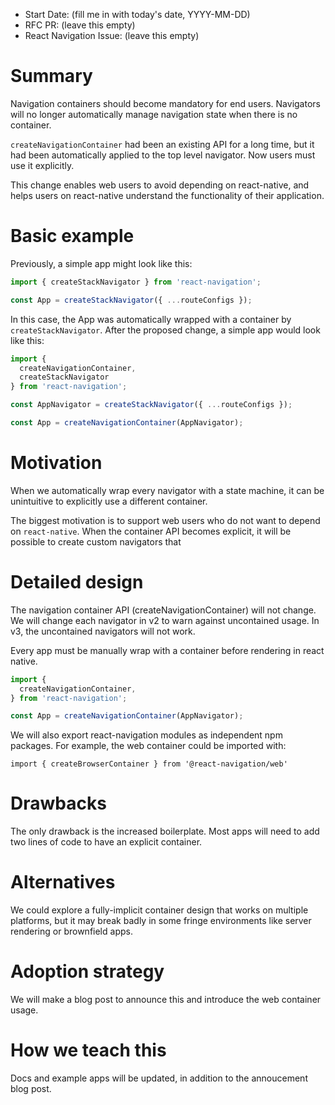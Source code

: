 - Start Date: (fill me in with today's date, YYYY-MM-DD)
- RFC PR: (leave this empty)
- React Navigation Issue: (leave this empty)

# Summary

Navigation containers should become mandatory for end users. Navigators will no longer automatically manage navigation state when there is no container.

`createNavigationContainer` had been an existing API for a long time, but it had been automatically applied to the top level navigator. Now users must use it explicitly.

This change enables web users to avoid depending on react-native, and helps users on react-native understand the functionality of their application.

# Basic example

Previously, a simple app might look like this:

```js
import { createStackNavigator } from 'react-navigation';

const App = createStackNavigator({ ...routeConfigs });
```

In this case, the App was automatically wrapped with a container by `createStackNavigator`. After the proposed change, a simple app would look like this:

```js
import {
  createNavigationContainer,
  createStackNavigator
} from 'react-navigation';

const AppNavigator = createStackNavigator({ ...routeConfigs });

const App = createNavigationContainer(AppNavigator);
```

# Motivation

When we automatically wrap every navigator with a state machine, it can be unintuitive to explicitly use a different container.

The biggest motivation is to support web users who do not want to depend on `react-native`. When the container API becomes explicit, it will be possible to create custom navigators that 

# Detailed design

The navigation container API (createNavigationContainer) will not change. We will change each navigator in v2 to warn against uncontained usage. In v3, the uncontained navigators will not work.

Every app must be manually wrap with a container before rendering in react native.

```js
import {
  createNavigationContainer,
} from 'react-navigation';

const App = createNavigationContainer(AppNavigator);
```

We will also export react-navigation modules as independent npm packages. For example, the web container could be imported with:

`import { createBrowserContainer } from '@react-navigation/web'`


# Drawbacks

The only drawback is the increased boilerplate. Most apps will need to add two lines of code to have an explicit container.

# Alternatives

We could explore a fully-implicit container design that works on multiple platforms, but it may break badly in some fringe environments like server rendering or brownfield apps.

# Adoption strategy

We will make a blog post to announce this and introduce the web container usage.

# How we teach this

Docs and example apps will be updated, in addition to the annoucement blog post.
